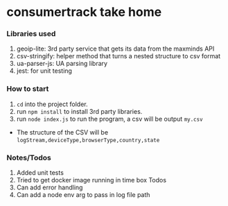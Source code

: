 # consumertrack take home

### Libraries used
1.  geoip-lite: 3rd party service that gets its data from the maxminds API
2.  csv-stringify: helper method that turns a nested structure to csv format
3.  ua-parser-js: UA parsing library
4.  jest: for unit testing
    
### How to start
1. `cd` into the project folder.
2. run `npm install` to install 3rd party libraries.
3. run `node index.js` to run the program, a csv will be output `my.csv`
- The structure of the CSV will be `logStream,deviceType,browserType,country,state`

### Notes/Todos
1. Added unit tests
2. Tried to get docker image running in time box
Todos
1. Can add error handling
2. Can add a node env arg to pass in log file path
